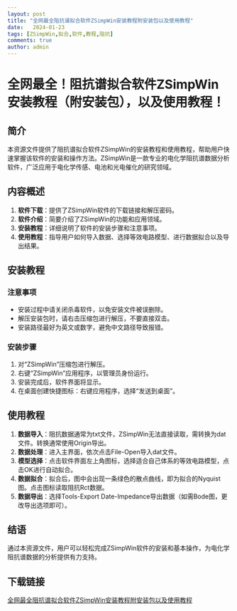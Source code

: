 ```yaml
---
layout: post
title: "全网最全阻抗谱拟合软件ZSimpWin安装教程附安装包以及使用教程"
date:   2024-01-23
tags: [ZSimpWin,拟合,软件,教程,阻抗]
comments: true
author: admin
---
```

# 全网最全！阻抗谱拟合软件ZSimpWin安装教程（附安装包），以及使用教程！

## 简介
本资源文件提供了阻抗谱拟合软件ZSimpWin的安装教程和使用教程，帮助用户快速掌握该软件的安装和操作方法。ZSimpWin是一款专业的电化学阻抗谱数据分析软件，广泛应用于电化学传感、电池和光电催化的研究领域。

## 内容概述
1. **软件下载**：提供了ZSimpWin软件的下载链接和解压密码。
2. **软件介绍**：简要介绍了ZSimpWin的功能和应用领域。
3. **安装教程**：详细说明了软件的安装步骤和注意事项。
4. **使用教程**：指导用户如何导入数据、选择等效电路模型、进行数据拟合以及导出结果。

## 安装教程
### 注意事项
- 安装过程中请关闭杀毒软件，以免安装文件被误删除。
- 解压安装包时，请右击压缩包进行解压，不要直接双击。
- 安装路径最好为英文或数字，避免中文路径导致报错。

### 安装步骤
1. 对“ZSimpWin”压缩包进行解压。
2. 右键“ZSimpWin”应用程序，以管理员身份运行。
3. 安装完成后，软件界面将显示。
4. 在桌面创建快捷图标：右键应用程序，选择“发送到桌面”。

## 使用教程
1. **数据导入**：阻抗数据通常为txt文件，ZSimpWin无法直接读取，需转换为dat文件。转换通常使用Origin导出。
2. **数据处理**：进入主界面，依次点击File-Open导入dat文件。
3. **模型选择**：点击软件界面左上角图标，选择适合自己体系的等效电路模型，点击OK进行自动拟合。
4. **数据拟合**：拟合后，图中会出现一条绿色的散点曲线，即为拟合的Nyquist图。点击图标读取阻抗Rct数据。
5. **数据导出**：选择Tools-Export Date-Impedance导出数据（如需Bode图，更改导出选项即可）。

## 结语
通过本资源文件，用户可以轻松完成ZSimpWin软件的安装和基本操作，为电化学阻抗谱数据的分析提供有力支持。

## 下载链接

[全网最全阻抗谱拟合软件ZSimpWin安装教程附安装包以及使用教程](https://pan.quark.cn/s/979fc29921e4)